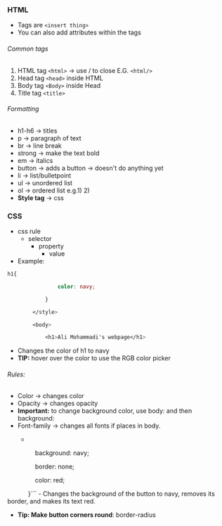 ### HTML
- Tags are ```<insert thing>```
- You can also add attributes within the tags

###### Common tags
1) HTML tag ```<html>``` -> use / to close E.G. ```<html/>```
2) Head tag ```<head>``` inside HTML
3) Body tag  ```<Body>``` inside Head
4) Title tag ```<title>```

###### Formatting 
- h1-h6 -> titles
- p -> paragraph of text
- br -> line break
- strong -> make the text bold
- em -> italics
- button -> adds a button -> doesn't do anything yet
- li -> list/bulletpoint
- ul -> unordered list
- ol -> ordered list   e.g.1) 2)
- **Style tag** -> css
### CSS
- css rule
	- selector
		- property
			- value
- Example: 
```css
h1{

                color: navy;

            }

        </style>

        <body>

            <h1>Ali Mohammadi's webpage</h1>
```
- Changes the color of h1 to navy
- **TIP:** hover over the color to use the RGB color picker 

###### Rules:
- Color -> changes color
- Opacity -> changes opacity 
- **Important:** to change background color, use body: and then background:
- Font-family -> changes all fonts if places in  body.
	- ```css button{

                background: navy;

                border: none;

                color: red;

            }```
	- Changes the background of the button to navy, removes its border, and makes its text red.
- **Tip: Make button corners round**: border-radius
